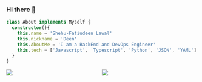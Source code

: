 ### Hi there 👋

```ts
class About implements Myself {
  constructor(){
    this.name = 'Shehu-Fatiudeen Lawal'
    this.nickname = 'Deen'
    this.AboutMe = 'I am a BackEnd and DevOps Engineer'
    this.tech = ['Javascript', 'Typescript', 'Python', 'JSON', 'YAML']
  }
}

```
<div style="display:grid;grid-template-columns:repeat(2,1fr)">
<a href="https://github.com/fatiudeen/github-readme-stats">
  <img align="centre" src="https://github-readme-stats.vercel.app/api?username=fatiudeen&count_private=true&show_icons=true&theme=tokyonight&hide=issues" />
</a>
<a href="https://github.com/fatiudeen/github-readme-stats">
  <img align="centre"  src="https://github-readme-stats.vercel.app/api/top-langs/?username=fatiudeen&layout=compact&count_private=true&show_icons=true&theme=tokyonight" />
</a>
</div>

<!--
**fatiudeen/fatiudeen** is a ✨ _special_ ✨ repository because its `README.md` (this file) appears on your GitHub profile.

Here are some ideas to get you started:

- 🔭 I’m currently working on ...
- 🌱 I’m currently learning ...
- 👯 I’m looking to collaborate on ...
- 🤔 I’m looking for help with ...
- 💬 Ask me about ...
- 📫 How to reach me: ...
- 😄 Pronouns: ...
- ⚡ Fun fact: ...
-->
